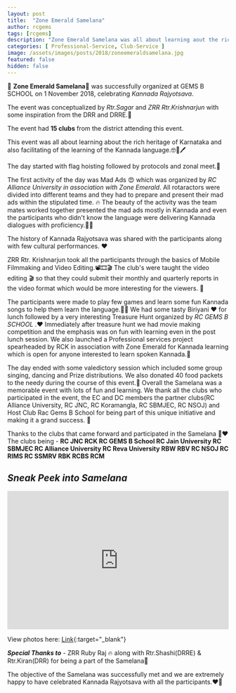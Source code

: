 ```yaml
---
layout: post
title:  "Zone Emerald Samelana"
author: rcgems
tags: [rcgems]
description: "Zone Emerald Samelana was all about learning aout the rich heritage of Karnataka and also facilitating of the learning of kannada language"
categories: [ Professional-Service, Club-Service ]
image: /assets/images/posts/2018/zoneemeraldsamelana.jpg
featured: false
hidden: false
---
```


💚 **Zone Emerald Samelana**💚 was successfully organized at GEMS B SCHOOL on 1 November 2018, celebrating _Kannada Rajyotsava_.

The event was conceptualized by _Rtr.Sagar_ and _ZRR Rtr.Krishnarjun_ with some inspiration from the DRR and DRRE.🤩 

The event had **15 clubs** from the district attending this event.

This event was all about learning about the rich heritage of Karnataka and also facilitating of the learning of the Kannada language.🤓📖🖊 

The day started with flag hoisting followed by protocols and zonal meet.🤝 

The first activity of the day was Mad Ads 😍 which was organized by _RC Alliance University in association with Zone Emerald_. All rotaractors were divided into different teams and they had to prepare and present their mad ads within the stipulated time. 🔥 The beauty of the activity was the team mates worked together presented the mad ads mostly in Kannada and even the participants who didn't know the language were delivering Kannada dialogues with proficiency.🤩🤩 

The history of Kannada Rajyotsava was shared with the participants along with few cultural performances. ❤

ZRR Rtr. Krishnarjun took all the participants through the basics of Mobile Filmmaking and Video Editing.📽🎞🎬 The club's were taught the video editing 🎬 so that they could submit their monthly and quarterly reports in the video format which would be more interesting for the viewers. 🤩 

The participants were made to play few games and learn some fun Kannada songs to help them learn the language.🎼🎹 We had some tasty Biriyani ❤ for lunch followed by a very interesting Treasure Hunt organized by _RC GEMS B SCHOOL_ .❤ Immediately after treasure hunt we had movie making competition and the emphasis was on fun with learning even in the post lunch session. We also launched a Professional services project spearheaded by RCK in association with Zone Emerald for Kannada learning which is open for anyone interested to learn spoken Kannada.💚

 The day ended with some valedictory session which included some group singing, dancing and Prize distributions. We also donated 40 food packets to the needy during the course of this event.💚 Overall the Samelana was a memorable event with lots of fun and learning. We thank all the clubs who participated in the event, the EC and DC members the partner clubs(RC Alliance University, RC JNC, RC Koramangla, RC SBMJEC, RC NSOJ) and Host Club Rac Gems B School for being part of this unique initiative and making it a grand success. 🤩 
 
 Thanks to the clubs that came forward and participated in the Samelana 💚❤ The clubs being - **RC JNC RCK RC GEMS B School RC Jain University RC SBMJEC RC Alliance University RC Reva University RBW RBV RC NSOJ RC RIMS RC SSMRV RBK RCBS RCM** 

## _Sneak Peek into Samelana_
<p><iframe width="100%" height="315" src="https://www.youtube.com/embed/0eYlgwFUo9M" frameborder="0" allowfullscreen></iframe></p>

View photos here: [Link](https://drive.google.com/folderview?id=1npEchquG10N3oEcOvL5Ehv8bZaeGQ1xd){:target="_blank"} 

_**Special Thanks to**_ - ZRR Ruby Raj 🔥 along with Rtr.Shashi(DRRE) & Rtr.Kiran(DRR) for being a part of the Samelana💚 

The objective of the Samelana was successfully met and we are extremely happy to have celebrated Kannada Rajyotsava with all the participants.❤💚